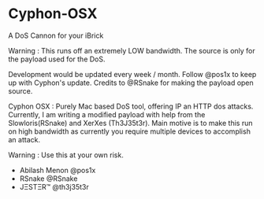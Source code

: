 Cyphon-OSX
==========

A DoS Cannon for your iBrick

Warning : This runs off an extremely LOW bandwidth. The source is only for the payload used for the DoS.

Development would be  updated every week / month. Follow @pos1x to keep up with Cyphon's update. Credits to @RSnake
for making the payload open source. 

Cyphon OSX : Purely Mac based DoS tool, offering IP an HTTP dos attacks. Currently, I am writing a modified payload
with help from the Slowloris(RSnake) and XerXes (Th3J35t3r). Main motive is to make this run on high bandwidth
as currently you require multiple devices to accomplish an attack.

Warning : Use this at your own risk.

- Abilash Menon @pos1x
- RSnake @RSnake
- JΞSTΞR™ @th3j35t3r
